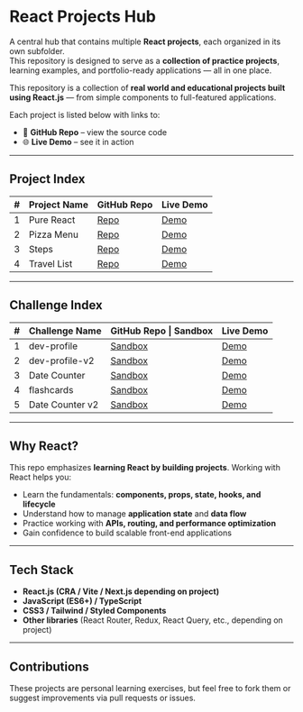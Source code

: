 # React Projects Hub

A central hub that contains multiple **React projects**, each organized in its own subfolder.  
This repository is designed to serve as a **collection of practice projects**, learning examples, and portfolio-ready applications — all in one place.

This repository is a collection of **real world and educational projects built using React.js** — from simple components to full-featured applications.

Each project is listed below with links to:
- 🔗 **GitHub Repo** – view the source code
- 🌐 **Live Demo** – see it in action
---
## Project Index

| #   | Project Name | GitHub Repo              | Live Demo                                     |
| --- | ------------ | ------------------------ | --------------------------------------------- |
| 1   | Pure React   | [Repo](./01-pure-react)  | [Demo](./01-pure-react/index.html)            |
| 2   | Pizza Menu   | [Repo](./03-pizza-menu)  | [Demo](https://fast-pizza-menue.netlify.app/) |
| 3   | Steps        | [Repo](./04-steps)       | [Demo](https://steps1.netlify.app/)           |
| 4   | Travel List  | [Repo](./05-travel-list) | [Demo](https://travel-lis.netlify.app/)       |
 
---
## Challenge Index

| #   | Challenge Name  | GitHub Repo \| Sandbox                                                                                                                                     | Live Demo                                                                          |
| --- | --------------- | ---------------------------------------------------------------------------------------------------------------------------------------------------------- | ---------------------------------------------------------------------------------- |
| 1   | dev-profile     | [Sandbox](https://codesandbox.io/p/sandbox/cranky-tess-8ftl7l?file=%2Fsrc%2FApp.js)                                                                        | [Demo](https://codesandbox.io/p/sandbox/cranky-tess-8ftl7l?file=%2Fsrc%2FApp.js)   |
| 2   | dev-profile-v2  | [Sandbox](https://codesandbox.io/p/sandbox/keen-elbakyan-5g3657?file=%2Fsrc%2FApp.js)                                                                      | [Demo](https://codesandbox.io/p/sandbox/keen-elbakyan-5g3657?file=%2Fsrc%2FApp.js) |
| 3   | Date Counter    | [Sandbox](https://codesandbox.io/p/sandbox/jolly-feynman-zvqvxj?file=%2Fsrc%2FApp.js%3A6%2C39)                                                             | [Demo](https://zvqvxj.csb.app/)                                                    |
| 4   | flashcards      | [Sandbox](https://codesandbox.io/p/sandbox/pensive-feynman-klxhh4)                                                                                         | [Demo](https://klxhh4.csb.app/)                                                    |
| 5   | Date Counter v2 | [Sandbox](https://codesandbox.io/p/devbox/react-challenge-date-counter-forked-7m77kj?file=%2Fsrc%2FApp.js%3A29%2C11&workspaceId=ws_3NBMZ7KK8AnpBAeUSmFiZZ) | [Demo](https://7m77kj.csb.app/)                                                    |

---

## Why React?

This repo emphasizes **learning React by building projects**. Working with React helps you:
- Learn the fundamentals: **components, props, state, hooks, and lifecycle**
- Understand how to manage **application state** and **data flow**
- Practice working with **APIs, routing, and performance optimization**
- Gain confidence to build scalable front-end applications

---
## Tech Stack
- **React.js (CRA / Vite / Next.js depending on project)**
- **JavaScript (ES6+) / TypeScript**
- **CSS3 / Tailwind / Styled Components**
- **Other libraries** (React Router, Redux, React Query, etc., depending on project)
---
## Contributions

These projects are personal learning exercises, but feel free to fork them or suggest improvements via pull requests or issues.
